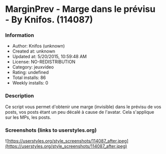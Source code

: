 # MarginPrev - Marge dans le prévisu - By Knifos. (114087)

### Information
- Author: Knifos (unknown)
- Created at: unknown
- Updated at: 5/20/2015, 10:59:48 AM
- License: NO-REDISTRIBUTION
- Category: jeuxvideo
- Rating: undefined
- Total installs: 86
- Weekly installs: 0


### Description
Ce script vous permet d'obtenir une marge (invisible) dans le prévisu de vos posts, vos posts étant un peu décalé à cause de l'avatar.
Cela s'applique sur les MPs, les posts.


### Screenshots (links to userstyles.org)
![https://userstyles.org/style_screenshots/114087_after.jpeg](https://userstyles.org/style_screenshots/114087_after.jpeg)


